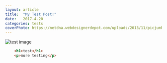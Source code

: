 ```yaml
---
layout: article
title:  "My Test Post!"
date:   2017-4-20
categories: tests
coverPhoto: https://netdna.webdesignerdepot.com/uploads/2013/11/picjumbo.com_IMG_9998.jpg
---
```


![test image](https://netdna.webdesignerdepot.com/uploads/2013/11/picjumbo.com_IMG_9998.jpg)

```html
    <h1>test</h1>
    <p>more testing</p>
```
